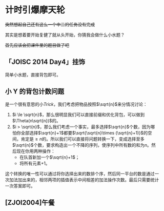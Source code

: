 # 计时引爆摩天轮

~~突然想起自己还有这么一个中二的任务没有完成~~

其实是想着要开始复健了就从头开始，你猜我会做什么小水题？

~~首先应该会把课件里的题目做了吧~~

## 「JOISC 2014 Day4」挂饰

简单小水题，直接背包即可。

## 小 Y 的背包计数问题

是一个很有意思的小$Trick$，我们考虑把物品按照$\sqrt{n}$来分情况讨论：
 1. $i \le \sqrt{n}$，那么很明显我们可以直接前缀和优化背包，可以做到$\Theta(n\sqrt{n})$的。
 2. $i > \sqrt{n}$，那么我们考虑一个事实，最多选择$\sqrt{n}$个数，因为哪怕你全部选择$\sqrt{n}+1$都要$\sqrt{\sqrt{n}\times (\sqrt{n}+1)}$的空间，肯定是$\ge n$的。所以我们可以直接将问题转换一下，变成选择至多$\sqrt{n}$个数，要求构造出一个不降的序列，使序列中所有数的和为$n$。然后现在你用两种操作：
     - 在队首新加一个$\sqrt{n}+1$；
     - 将所有元素$+1$。
 
这个转换的唯一性可以通过将你选择出来的数排个序，然后同一平台的数是通过一次加法加出来的，相邻两项的插值表示中间相差的加法操作次数。最后只需要统计一次答案即可。

## [ZJOI2004]午餐

